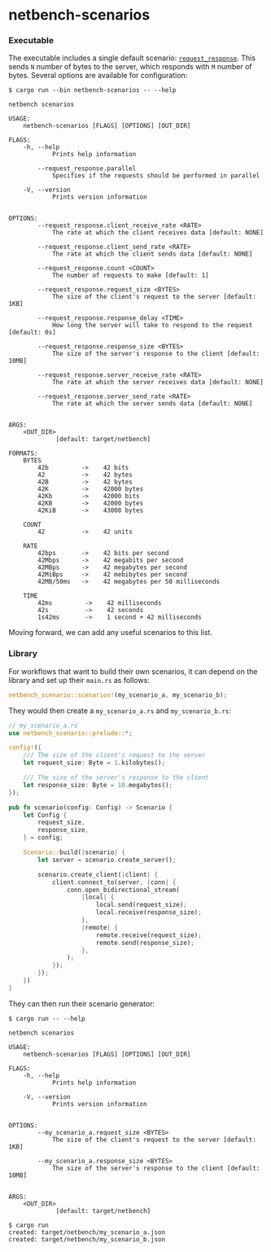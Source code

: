 # netbench-scenarios

### Executable

The executable includes a single default scenario: [`request_response`](https://github.com/aws/s2n-quic/blob/main/netbench/netbench-scenarios/src/request_response.rs). This sends `N` number of bytes to the server, which responds with `M` number of bytes. Several options are available for configuration:

```shell
$ cargo run --bin netbench-scenarios -- --help

netbench scenarios

USAGE:
    netbench-scenarios [FLAGS] [OPTIONS] [OUT_DIR]

FLAGS:
    -h, --help
            Prints help information

        --request_response.parallel
            Specifies if the requests should be performed in parallel

    -V, --version
            Prints version information


OPTIONS:
        --request_response.client_receive_rate <RATE>
            The rate at which the client receives data [default: NONE]

        --request_response.client_send_rate <RATE>
            The rate at which the client sends data [default: NONE]

        --request_response.count <COUNT>
            The number of requests to make [default: 1]

        --request_response.request_size <BYTES>
            The size of the client's request to the server [default: 1KB]

        --request_response.response_delay <TIME>
            How long the server will take to respond to the request [default: 0s]

        --request_response.response_size <BYTES>
            The size of the server's response to the client [default: 10MB]

        --request_response.server_receive_rate <RATE>
            The rate at which the server receives data [default: NONE]

        --request_response.server_send_rate <RATE>
            The rate at which the server sends data [default: NONE]


ARGS:
    <OUT_DIR>
             [default: target/netbench]

FORMATS:
    BYTES
        42b         ->    42 bits
        42          ->    42 bytes
        42B         ->    42 bytes
        42K         ->    42000 bytes
        42Kb        ->    42000 bits
        42KB        ->    42000 bytes
        42KiB       ->    43008 bytes

    COUNT
        42          ->    42 units

    RATE
        42bps       ->    42 bits per second
        42Mbps      ->    42 megabits per second
        42MBps      ->    42 megabytes per second
        42MiBps     ->    42 mebibytes per second
        42MB/50ms   ->    42 megabytes per 50 milliseconds

    TIME
        42ms         ->    42 milliseconds
        42s          ->    42 seconds
        1s42ms       ->    1 second + 42 milliseconds
```

Moving forward, we can add any useful scenarios to this list.

### Library

For workflows that want to build their own scenarios, it can depend on the library and set up their `main.rs` as follows:

```rust
netbench_scenario::scenarios!(my_scenario_a, my_scenario_b);
```

They would then create a `my_scenario_a.rs` and `my_scenario_b.rs`:

```rust
// my_scenario_a.rs
use netbench_scenario::prelude::*;

config!({
    /// The size of the client's request to the server
    let request_size: Byte = 1.kilobytes();

    /// The size of the server's response to the client
    let response_size: Byte = 10.megabytes();
});

pub fn scenario(config: Config) -> Scenario {
    let Config {
        request_size,
        response_size,
    } = config;

    Scenario::build(|scenario| {
        let server = scenario.create_server();

        scenario.create_client(|client| {
            client.connect_to(server, |conn| {
                conn.open_bidirectional_stream(
                    |local| {
                        local.send(request_size);
                        local.receive(response_size);
                    },
                    |remote| {
                        remote.receive(request_size);
                        remote.send(response_size);
                    },
                );
            });
        });
    })
}
```

They can then run their scenario generator:

```shell
$ cargo run -- --help

netbench scenarios

USAGE:
    netbench-scenarios [FLAGS] [OPTIONS] [OUT_DIR]

FLAGS:
    -h, --help
            Prints help information

    -V, --version
            Prints version information


OPTIONS:
        --my_scenario_a.request_size <BYTES>
            The size of the client's request to the server [default: 1KB]

        --my_scenario_a.response_size <BYTES>
            The size of the server's response to the client [default: 10MB]


ARGS:
    <OUT_DIR>
             [default: target/netbench]

```

```
$ cargo run
created: target/netbench/my_scenario_a.json
created: target/netbench/my_scenario_b.json
```
